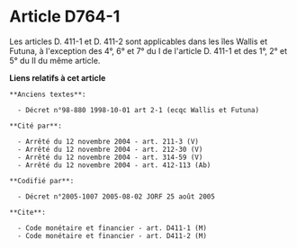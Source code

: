 # Article D764-1

Les articles D. 411-1 et D. 411-2 sont applicables dans les îles Wallis et Futuna, à l'exception des 4°, 6° et 7° du I de
l'article D. 411-1 et des 1°, 2° et 5° du II du même article.

**Liens relatifs à cet article**

	**Anciens textes**:

	  - Décret n°98-880 1998-10-01 art 2-1 (ecqc Wallis et Futuna)

	**Cité par**:

	  - Arrêté du 12 novembre 2004 - art. 211-3 (V)
	  - Arrêté du 12 novembre 2004 - art. 212-30 (V)
	  - Arrêté du 12 novembre 2004 - art. 314-59 (V)
	  - Arrêté du 12 novembre 2004 - art. 412-113 (Ab)

	**Codifié par**:

	  - Décret n°2005-1007 2005-08-02 JORF 25 août 2005

	**Cite**:

	  - Code monétaire et financier - art. D411-1 (M)
	  - Code monétaire et financier - art. D411-2 (M)
